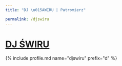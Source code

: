 ```yaml
---
title: "DJ \u015AWIRU | Patromierz"

permalink: /djswiru
---
```


# [DJ ŚWIRU](https://patronite.pl/djswiru)

{% include profile.md name="djswiru" prefix="d" %}
